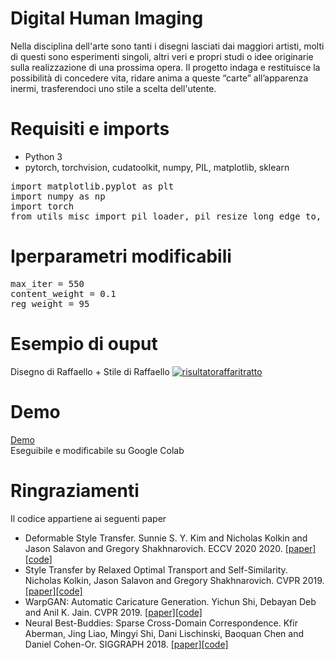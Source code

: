 # Digital Human Imaging


Nella disciplina dell'arte sono tanti i disegni lasciati dai maggiori artisti, molti di questi sono esperimenti singoli, altri veri e propri studi o idee originarie sulla realizzazione di una prossima opera.
Il progetto indaga e restituisce la possibilità di concedere vita, ridare anima a queste “carte” all’apparenza inermi, trasferendoci uno stile a scelta dell'utente.

# Requisiti e imports
<ul>
  <li>Python 3</li>
  <li>pytorch, torchvision, cudatoolkit, numpy, PIL, matplotlib, sklearn</li>
</ul>



<pre>
import matplotlib.pyplot as plt
import numpy as np
import torch
from utils_misc import pil_loader, pil_resize_long_edge_to, pil_to_tensor
</pre>


# Iperparametri modificabili
<pre>
max_iter = 550 
content_weight = 0.1
reg_weight = 95
</pre>


# Esempio di ouput
Disegno di Raffaello + Stile di Raffaello
<a href="https://ibb.co/k9FXzP1"><img src="https://i.ibb.co/9VjWBdt/risultatoraffaritratto.png" alt="risultatoraffaritratto" border="0"></a>


# Demo

<a href="https://colab.research.google.com/drive/1E8Wtr8iGeZH-DagAIKppHKsxVxfJDc8k?usp=sharing">Demo</a>   
Eseguibile e modificabile su Google Colab




# Ringraziamenti
Il codice appartiene ai seguenti paper
<ul>
  <li>Deformable Style Transfer. Sunnie S. Y. Kim and Nicholas Kolkin and Jason Salavon and Gregory Shakhnarovich. ECCV 2020  2020. <a href="https://arxiv.org/abs/2003.11038">[paper]</a> <a href="https://github.com/sunniesuhyoung/DST">[code]</a></li>
  <li>Style Transfer by Relaxed Optimal Transport and Self-Similarity. Nicholas Kolkin, Jason Salavon and Gregory Shakhnarovich. CVPR 2019. <a href="https://arxiv.org/abs/1904.12785v2">[paper]</a><a href="https://github.com/nkolkin13/STROTSS">[code]</a></li>
  <li>WarpGAN: Automatic Caricature Generation. Yichun Shi, Debayan Deb and Anil K. Jain. CVPR 2019. <a href="https://arxiv.org/abs/1811.10100">[paper]</a><a href="https://github.com/seasonSH/WarpGAN">[code]</a></li>
  <li>Neural Best-Buddies: Sparse Cross-Domain Correspondence. Kfir Aberman, Jing Liao, Mingyi Shi, Dani Lischinski, Baoquan Chen and Daniel Cohen-Or. SIGGRAPH 2018. <a href="https://arxiv.org/abs/1805.04140v2">[paper]</a><a href="https://github.com/kfiraberman/neural_best_buddies">[code]</a></li>
  </ul>
